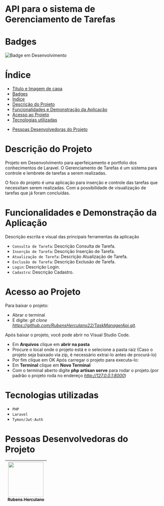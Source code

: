# API para o sistema de Gerenciamento de Tarefas

# Badges
![Badge em Desenvolvimento](http://img.shields.io/static/v1?label=STATUS&message=EM%20DESENVOLVIMENTO&color=GREEN&style=for-the-badge)

# Índice 

* [Título e Imagem de capa](#api-para-o-sistema-de-gerenciamento-de-tarefas)
* [Badges](#badges)
* [Índice](#índice)
* [Descrição do Projeto](#descrição-do-projeto)
* [Funcionalidades e Demonstração da Aplicação](#funcionalidades-e-demonstração-da-aplicação)
* [Acesso ao Projeto](#acesso-ao-projeto)
* [Tecnologias utilizadas](#tecnologias-utilizadas)
<!--* [Pessoas Contribuidoras](#pessoas-contribuidoras)-->
* [Pessoas Desenvolvedoras do Projeto](#pessoas-desenvolvedoras-do-projeto)
<!--* [Licença](#licença)-->
<!-- * [Conclusão](#conclusão)-->

# Descrição do Projeto
Projeto em Desenvolvimento para aperfeiçamento e portfolio dos conhecimentos de Laravel. O Gerenciamento de Tarefas é um sistema para controle e lembrete de tarefas a serem realizadas.

O foco do projeto é uma aplicação para inserção e controle das tarefas que necessitam serem realizadas. Com a possibilidade de visualização de tarefas que já foram concluídas.

# Funcionalidades e Demonstração da Aplicação
<!--funcionalidade -->
Descrição escrita e visual das principais ferramentas da aplicação
- `Consulta de Tarefa`: Descrição Consulta de Tarefa.
- `Inserção de Tarefa`: Descrição Inserção de Tarefa.
- `Atualização de Tarefa`: Descrição Atualização de Tarefa.
- `Exclusão de Tarefa`: Descrição Exclusão de Tarefa.
- `Login`: Descrição Login.
- `Cadastro`: Descrição Cadastro.


# Acesso ao Projeto
Para baixar o projeto:
- Abrar o terminal
- E digite: *git clone https://github.com/RubensHerculano22/TaskManagerApi.git*.

Após baixar o projeto, você pode abrir no Visual Studio Code.
- Em **Arquivos** clique em **abrir na pasta**
- Procure o local onde o projeto está e o selecione a pasta raiz (Caso o projeto seja baixado via zip, é necessário extraí-lo antes de procurá-lo)
- Por fim clique em OK
Após carregar o projeto para executa-lo:
- Em **Terminal** clique em **Novo Terminal**
- Com o terminal aberto digite **php artisan serve** para rodar o projeto.(por padrão o projeto roda no endereço *http://127.0.0.1:8000*)

# Tecnologias utilizadas
- `PHP`
- `Laravel`
- `Tymon/Jwt-Auth`

# Pessoas Desenvolvedoras do Projeto
| [<img loading="lazy" src="https://avatars.githubusercontent.com/u/49572567?v=4" width=115><br><sub>Rubens Herculano</sub>](https://github.com/RubensHerculano22) |
| :---: |
